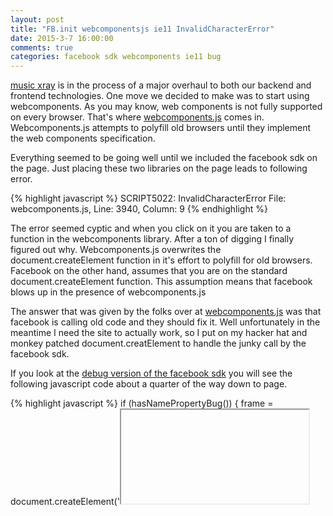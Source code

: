```yaml
---
layout: post
title: "FB.init webcomponentsjs ie11 InvalidCharacterError"
date: 2015-3-7 16:00:00
comments: true
categories: facebook sdk webcomponents ie11 bug 
---
```


[music xray](https://www.musicxray.com) is in the process of a major overhaul to both our backend and frontend technologies.  One move we decided to make was to start using webcomponents.  As you may know, web components is not fully supported on every browser.  That's where [webcomponents.js](https://github.com/webcomponents/webcomponentsjs) comes in.  Webcomponents.js attempts to polyfill old browsers until they implement the web components specification.

Everything seemed to be going well until we included the facebook sdk on the page.  Just placing these two libraries on the page leads to following error.

{% highlight javascript %}
SCRIPT5022: InvalidCharacterError
File: webcomponents.js, Line: 3940, Column: 9
{% endhighlight %}

The error seemed cyptic and when you click on it you are taken to a function in the webcomponents library. After a ton of digging I finally figured out why.  Webcomponents.js overwrites the document.createElement function in it's effort to polyfill for old browsers.  Facebook on the other hand, assumes that you are on the standard document.createElement function.  This assumption means that facebook blows up in the presence of webcomponents.js

The answer that was given by the folks over at [webcomponents.js](https://github.com/webcomponents/webcomponentsjs/issues/208)  was that facebook is calling old code and they should fix it.  Well unfortunately in the meantime I need the site to actually work, so I put on my hacker hat and monkey patched document.creatElement to handle the junky call by the facebook sdk.

If you look at the [debug version of the facebook sdk](http://connect.facebook.net/en_US/sdk/debug.js) you will see the following javascript code about a quarter of the way down to page.

{% highlight javascript %}
if (hasNamePropertyBug()) {
  frame = document.createElement('<iframe name="' + name + '"/>');
} else {
  frame = document.createElement("iframe");
  frame.name = name;
}
{% endhighlight %}

The problem with the code comes from trying to create the iframe element using an html tag literal.  With a proper version of createElement, this operation is [no longer supported](http://www.w3schools.com/jsref/met_document_createelement.asp), thus the error.  To fix this issue, I load the following code immediately following webcomponents.js

{% highlight javascript %}

(function(){
  var old_function = document.createElement;
  document.createElement = function(argument){
    var matcher = /^<iframe/g;
    if(matcher.test(argument)){
      var dummy = old_function.call(document,'div');
      dummy.innerHTML = argument;
      var retel = dummy.querySelector('iframe');
      retel.name = retel.name;
      return retel;
    }else{
      return old_function.apply(document,arguments);
    }
  };
})();

{% endhighlight %}

Basically we wrap the document.createElement function calling the existing version under normal circumstances and our custom code to compensate for facebook's shitty code when needed.  Notice how we make a dummy element and set the innerHTML.  This is done so that we don't have to acutally try and parse html code with regular expressions, which can be difficult, we then find the element we are looking for and return it.

I understand that this code is a bit ugly, but desperate times call for desperate measures.  Please feel free to comment if you find this solution helpful.  I know that having this article available would have saved me quite a bit of time.


